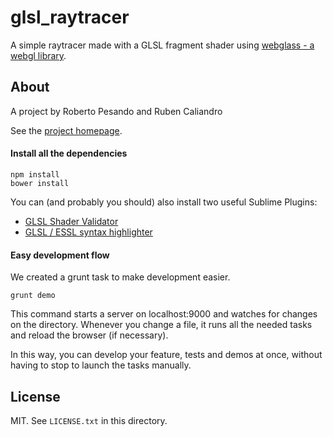 # glsl_raytracer

A simple raytracer made with a GLSL fragment shader using [webglass - a webgl library](http://Webglassers.github.io/webglass).

## About

A project by Roberto Pesando and Ruben Caliandro

See the [project homepage](http://Webglassers.github.io/glsl_raytracer).

#### Install all the dependencies

    npm install
    bower install

You can (and probably you should) also install two useful Sublime Plugins:

  * [GLSL Shader Validator](https://github.com/WebGLTools/GL-Shader-Validator)
  * [GLSL / ESSL syntax highlighter](https://github.com/euler0/sublime-glsl)

#### Easy development flow

We created a grunt task to make development easier.

    grunt demo

This command starts a server on localhost:9000 and watches for changes on the directory. Whenever you change a file, it runs all the needed tasks and reload the browser (if necessary).

In this way, you can develop your feature, tests and demos at once, without having to stop to launch the tasks manually.

## License

MIT. See `LICENSE.txt` in this directory.
